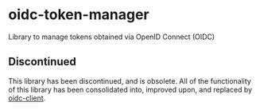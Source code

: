# oidc-token-manager

Library to manage tokens obtained via OpenID Connect (OIDC)

## Discontinued

This library has been discontinued, and is obsolete. All of the functionality of this library has been consolidated into, improved upon, and replaced by [oidc-client](https://github.com/IdentityModel/oidc-client-js).
